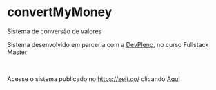 # convertMyMoney
Sistema de conversão de valores

Sistema desenvolvido em parceria com a <a href="http://www.devpleno.com">DevPleno</a>, no curso Fullstack Master

<br>

Acesse o sistema publicado no <a href="https://zeit.co/">https://zeit.co/</a> clicando <a href="https://convertmymoney-psi-nine.now.sh/">Aqui</a>